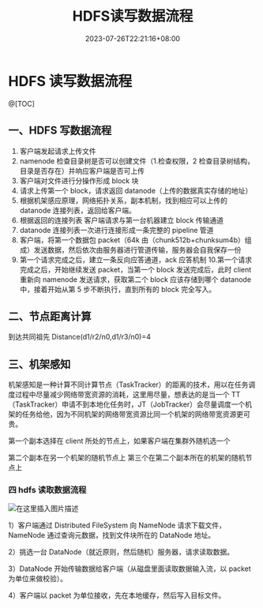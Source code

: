 ﻿---
title: "HDFS读写数据流程"
date: 2023-07-26T22:21:16+08:00
draft: false
slug: "2307262207"
tags: ["hadoop", "HDFS"]
series: ["编程系列"]
categories: ["大数据"]
---

# HDFS 读写数据流程

@[TOC]

## 一、HDFS 写数据流程

1.  客户端发起请求上传文件
2.  namenode 检查目录树是否可以创建文件（1.检查权限，2 检查目录树结构，目录是否存在）并响应客户端是否可上传
3.  客户端对文件进行分操作形成 block 块
4.  请求上传第一个 block，请求返回 datanode（上传的数据真实存储的地址）
5.  根据机架感应原理，网络拓扑关系，副本机制，找到相应可以上传的 datanode 连接列表，返回给客户端。
6.  根据返回的连接列表 客户端请求与第一台机器建立 block 传输通道
7.  datanode 连接列表一次进行连接形成一条完整的 pipeline 管道
8.  客户端，将第一个数据包 packet（64k 由（chunk512b+chunksum4b）组成）发送数据，然后依次由服务器进行管道传输，服务器会自我保存一份
9.  第一个请求完成之后，建立一条反向应答通道，ack 应答机制 10.第一个请求完成之后，开始继续发送 packet，当第一个 block 发送完成后，此时 client 重新向 namenode 发送请求，获取第二个 block 应该存储到哪个 datanode 中，接着开始从第 5 步不断执行，直到所有的 block 完全写入。

## 二、节点距离计算

到达共同祖先
Distance(d1/r2/n0,d1/r3/n0)=4

## 三、机架感知

机架感知是一种计算不同计算节点（TaskTracker）的距离的技术，用以在任务调度过程中尽量减少网络带宽资源的消耗，这里用尽量，想表达的是当一个 TT（TaskTracker）申请不到本地化任务时，JT（JobTracker）会尽量调度一个机架的任务给他，因为不同机架的网络带宽资源比同一个机架的网络带宽资源更可贵。

第一个副本选择在 client 所处的节点上，如果客户端在集群外随机选一个

第二个副本在另一个机架的随机节点上
第三个在第二个副本所在的机架的随机节点上

### 四 hdfs 读取数据流程

![在这里插入图片描述](https://img-blog.csdnimg.cn/847771b9c4584c26b92d14ae50ec4a9d.png)

1）客户端通过 Distributed FileSystem 向 NameNode 请求下载文件，NameNode 通过查询元数据，找到文件块所在的 DataNode 地址。

2）挑选一台 DataNode（就近原则，然后随机）服务器，请求读取数据。

3）DataNode 开始传输数据给客户端（从磁盘里面读取数据输入流，以 packet 为单位来做校验）。

4）客户端以 packet 为单位接收，先在本地缓存，然后写入目标文件。

